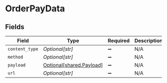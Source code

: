 # OrderPayData


## Fields

| Field                                                      | Type                                                       | Required                                                   | Description                                                |
| ---------------------------------------------------------- | ---------------------------------------------------------- | ---------------------------------------------------------- | ---------------------------------------------------------- |
| `content_type`                                             | *Optional[str]*                                            | :heavy_minus_sign:                                         | N/A                                                        |
| `method`                                                   | *Optional[str]*                                            | :heavy_minus_sign:                                         | N/A                                                        |
| `payload`                                                  | [Optional[shared.Payload]](../../models/shared/payload.md) | :heavy_minus_sign:                                         | N/A                                                        |
| `url`                                                      | *Optional[str]*                                            | :heavy_minus_sign:                                         | N/A                                                        |